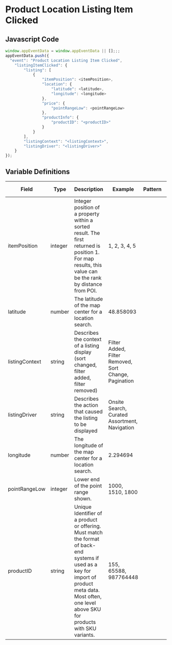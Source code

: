 # Product Location Listing Item Clicked

### 

## Javascript Code
```js
window.appEventData = window.appEventData || [];;;
appEventData.push({
  "event": "Product Location Listing Item Clicked",
    "listingItemClicked": {
        "listing": [
            {
                "itemPosition": <itemPosition>,
                "location": {
                    "latitude": <latitude>,
                    "longitude": <longitude>
                },
                "price": {
                    "pointRangeLow": <pointRangeLow>
                },
                "productInfo": {
                    "productID": "<productID>"
                }
            }
        ],
        "listingContext": "<listingContext>",
        "listingDriver": "<listingDriver>"
    }
});
```

## Variable Definitions

|Field|Type|Description|Example|Pattern|Min Length|Max Length|Minimum|Maximum|Multiple Of|
| --- | --- | --- | --- | --- | --- | --- | --- | --- | --- |
|itemPosition|integer|Integer position of a property within a sorted result. The first returned is position 1. For map results, this value can be the rank by distance from POI.|1, 2, 3, 4, 5||||0|||
|latitude|number|The latitude of the map center for a location search.|48.858093||||-90|90||
|listingContext|string|Describes the context of a listing display \(sort changed, filter added, filter removed\)|Filter Added, Filter Removed, Sort Change, Pagination|||||||
|listingDriver|string|Describes the action that caused the listing to be displayed|Onsite Search, Curated Assortment, Navigation|||||||
|longitude|number|The longitude of the map center for a location search.|2.294694||||-180|180||
|pointRangeLow|integer|Lower end of the point range shown.|1000, 1510, 1800|||||||
|productID|string|Unique Identifier of a product or offering.  Must match the format of back-end systems if used as a key for import of product meta data. Most often, one level above SKU for products with SKU variants. |155, 65588, 987764448|||||||




